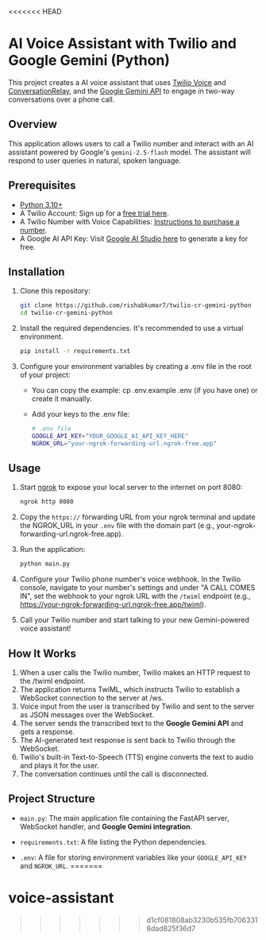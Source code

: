 <<<<<<< HEAD
# AI Voice Assistant with Twilio and Google Gemini (Python)

This project creates a AI voice assistant that uses [Twilio Voice](https://www.twilio.com/en-us/voice) and [ConversationRelay](https://www.twilio.com/en-us/products/conversational-ai/conversationrelay), and the [Google Gemini API](https://ai.google.dev/) to engage in two-way conversations over a phone call.

## Overview

This application allows users to call a Twilio number and interact with an AI assistant powered by Google's `gemini-2.5-flash` model. The assistant will respond to user queries in natural, spoken language.

## Prerequisites

- [Python 3.10+](https://www.python.org/downloads/)
- A Twilio Account: Sign up for a [free trial here](https://twil.io/try-twilio).
- A Twilio Number with Voice Capabilities: [Instructions to purchase a number](https://support.twilio.com/hc/en-us/articles/223180928-How-to-Buy-a-Twilio-Phone-Number).
- A Google AI API Key: Visit [Google AI Studio here](https://aistudio.google.com/) to generate a key for free.

## Installation

1. Clone this repository:

    ``` bash
    git clone https://github.com/rishabkumar7/twilio-cr-gemini-python
    cd twilio-cr-gemini-python
    ```

2. Install the required dependencies. It's recommended to use a virtual environment.

    ``` bash
    pip install -r requirements.txt
    ```

3. Configure your environment variables by creating a .env file in the root of your project:

    - You can copy the example: cp .env.example .env (if you have one) or create it manually.
    - Add your keys to the .env file:

        ``` bash
        # .env file
        GOOGLE_API_KEY="YOUR_GOOGLE_AI_API_KEY_HERE"
        NGROK_URL="your-ngrok-forwarding-url.ngrok-free.app"
        ```

## Usage

1. Start [ngrok](https://ngrok.com/) to expose your local server to the internet on port 8080:

    ``` bash
    ngrok http 8080
    ```

2. Copy the `https://` forwarding URL from your ngrok terminal and update the NGROK_URL in your `.env` file with the domain part (e.g., your-ngrok-forwarding-url.ngrok-free.app).
3. Run the application:

    ``` bash
    python main.py
    ```

4. Configure your Twilio phone number's voice webhook. In the Twilio console, navigate to your number's settings and under "A CALL COMES IN", set the webhook to your ngrok URL with the `/twiml` endpoint (e.g., https://your-ngrok-forwarding-url.ngrok-free.app/twiml).
5. Call your Twilio number and start talking to your new Gemini-powered voice assistant!

## How It Works

1. When a user calls the Twilio number, Twilio makes an HTTP request to the /twiml endpoint.
2. The application returns TwiML, which instructs Twilio to establish a WebSocket connection to the server at /ws.
3. Voice input from the user is transcribed by Twilio and sent to the server as JSON messages over the WebSocket.
4. The server sends the transcribed text to the **Google Gemini API** and gets a response.
5. The AI-generated text response is sent back to Twilio through the WebSocket.
6. Twilio's built-in Text-to-Speech (TTS) engine converts the text to audio and plays it for the user.
7. The conversation continues until the call is disconnected.

## Project Structure

- `main.py`: The main application file containing the FastAPI server, WebSocket handler, and **Google Gemini integration**.

- `requirements.txt`: A file listing the Python dependencies.

- `.env`: A file for storing environment variables like your `GOOGLE_API_KEY` and `NGROK_URL`.
=======
# voice-assistant
>>>>>>> d1cf081808ab3230b535fb7063318dad825f36d7
